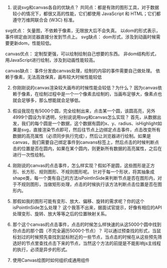 1. 说说svg和canvas各自的优缺点？
共同点：都是有效的图形工具，对于数据较小的情况下，都很又高的性能，它们都使用 JavaScript 和 HTML；它们都遵守万维网联合会 (W3C) 标准。

svg优点： 矢量图，不依赖于像素，无限放大后不会失真。 以dom的形式表示，事件绑定由浏览器直接分发到节点上。 svg缺点： dom形式，涉及到动画时候需要更新dom，性能较低。

canvas优点： 定制型更强，可以绘制绘制自己想要的东西。 非dom结构形式，用JavaScript进行绘制，涉及到动画性能较高。

canvas缺点： 事件分发由canvas处理，绘制的内容的事件需要自己做处理。 依赖于像素，无法高效保真，画布较大时候性能较低

2. 你刚刚说的canvas渲染较大画布的时候性能会较低？为什么？
因为canvas依赖于像素，在绘制过程中是一个一个像素去绘制的，当画布足够大，像素点也就会足够多，那么想能就会足够低。

3. 假设我现在有5000个圆，完全绘制出来，点击某一个圆，该圆高亮，另外4999个圆设为半透明，分别说说用svg和canvas怎么实现？
首先，从数据出发，我们的每个圆是一个数据，这个数据有圆的x、y、radius、isHighlight如果是svg，直接渲染节点即可，然后往节点上边绑定点击事件，点击改变所有数据的高亮属性（必须同步执行完成），然后让浏览器进行绘制。如果是canvas，我们需要自己绑定事件到canvans标签上，然后点击的时候判断点击的位置是否在圆内，如果在某个圆内，则更新所有数据的高亮属性，之后在进行一次性绘制。

4. 刚刚说的canvas的点击事件，怎么样实现？假如不是圆，这些图形是正方形、长方形、规则图形、不规则图形呢。
针对于每一个形状，将其抽象成shape类，每一个类有自己的方法isPointInSide来判断节点是否在图形内，对于不规则图形，当做矩形处理，点击的时候执行该方法判断点击位置是否在图形内。

5. 那假如我的图形可能有变形、放大、偏移、旋转的需求呢？你的这个isPointInSide怎么处理？
这个我答不出来，据面试官提示，好像有相应的API处理变形、旋转、放大等等之后的位置映射关系。

6. 那个这个canvas的点击事件，点击的时候怎么样快速的从这5000个圆中找到你点击的那个圆（不完全遍历5000个节点）？
可以通过预查找的形式，当鼠标划过的时候预先查找到鼠标附近的一些节点，当点击的时候在从这些预先筛选好的节点里查找点击下来的节点，当然这个方法的前提是不能影响js主线程的执行，必须是异步的形式。

7. 使用Canvas绘图时如何组织成通用组件